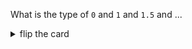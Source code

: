 What is the type of `0` and `1` and `1.5` and ...

<details>
<summary>flip the card</summary>
<br>

# `"number"`

```js
'use strict';

let bananas = 12;

console.log(bananas);
console.log(typeof bananas);
```

</details>
